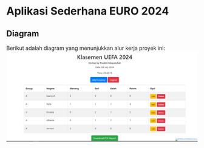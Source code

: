 # Aplikasi Sederhana EURO 2024
## Diagram
Berikut adalah diagram yang menunjukkan alur kerja proyek ini:
![Diagram](https://github.com/Rivaldi22/Tugas-web2/blob/master/UAS_Rivaldi/project-root/Halaman%20uefa.PNG?raw=true)
